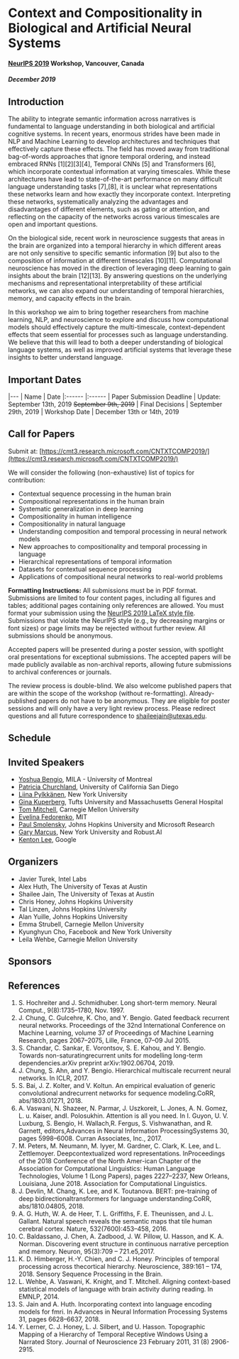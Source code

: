 # Context and Compositionality in Biological and Artificial Neural Systems
#### [NeurIPS 2019](https://neurips.cc) Workshop, Vancouver, Canada
##### December 2019


## Introduction
The ability to integrate semantic information across narratives is fundamental to language understanding in both biological and artificial cognitive systems. In recent years, enormous strides have been made in NLP and Machine Learning to develop architectures and techniques that effectively capture these effects. The field has moved away from traditional bag-of-words approaches that ignore temporal ordering, and instead embraced RNNs [1][2][3][4], Temporal CNNs [5] and Transformers [6], which incorporate contextual information at varying timescales. While these architectures have lead to state-of-the-art performance on many difficult language understanding tasks [7],[8], it is unclear what representations these networks learn and how exactly they incorporate context. Interpreting these networks, systematically analyzing the advantages and disadvantages of different elements, such as gating or attention, and reflecting on the capacity of the networks across various timescales are open and important questions. 

On the biological side, recent work in neuroscience suggests that areas in the brain are organized into a temporal hierarchy in which different areas are not only sensitive to specific semantic information [9] but also to the composition of information at different timescales [10][11]. Computational neuroscience has moved in the direction of leveraging deep learning to gain insights about the brain [12][13]. By answering questions on the underlying mechanisms and representational interpretability of these artificial networks, we can also expand our understanding of temporal hierarchies, memory, and capacity effects in the brain.  

In this workshop we aim to bring together researchers from machine learning, NLP, and neuroscience to explore and discuss how computational models should effectively capture the multi-timescale, context-dependent effects that seem essential for processes such as language understanding. We believe that this will lead to both a deeper understanding of biological language systems, as well as improved artificial systems that leverage these insights to better understand language.


## Important Dates

|---
| Name | Date 
|:------ |:------ 
| Paper Submission Deadline | Update: September 13th, 2019 ~~September 9th, 2019~~ 
| Final Decisions | September 29th, 2019
| Workshop Date | December 13th or 14th, 2019

## Call for Papers
Submit at: [https://cmt3.research.microsoft.com/CNTXTCOMP2019/](https://cmt3.research.microsoft.com/CNTXTCOMP2019/)

We will consider the following (non-exhaustive) list of topics for contribution:
- Contextual sequence processing in the human brain
- Compositional representations in the human brain
- Systematic generalization in deep learning
- Compositionality in human intelligence
- Compositionality in natural language
- Understanding composition and temporal processing in neural network models
- New approaches to compositionality and temporal processing in language
- Hierarchical representations of temporal information
- Datasets for contextual sequence processing
- Applications of compositional neural networks to real-world problems

**Formatting Instructions:**  All submissions must be in PDF format. Submissions are limited to four content pages, including all figures and tables; additional pages containing only references are allowed. You must format your submission using the [NeurIPS 2019 LaTeX style file](https://neurips.cc/Conferences/2019/PaperInformation/StyleFiles). Submissions that violate the NeurIPS style (e.g., by decreasing margins or font sizes) or page limits may be rejected without further review. All submissions should be anonymous.

Accepted papers will be presented during a poster session, with spotlight oral presentations for exceptional submissions. The accepted papers will be made publicly available as non-archival reports, allowing future submissions to archival conferences or journals.

The review process is double-blind. We also welcome published papers that are within the scope of the workshop (without re-formatting). Already-published papers do not have to be anonymous. They are eligible for poster sessions and will only have a very light review process.
Please redirect questions and all future correspondence to [shaileejain@utexas.edu](mailto:shaileejain@utexas.edu).


## Schedule

## Invited Speakers

- [Yoshua Bengio](https://mila.quebec/en/yoshua-bengio/), MILA - University of Montreal
- [Patricia Churchland](https://patriciachurchland.com/), University of California San Diego
- [Liina Pylkkänen](https://wp.nyu.edu/neurolinglab/people/liina-pylkkanen/), New York University
- [Gina Kuperberg](https://projects.iq.harvard.edu/kuperberglab/people/gina-r-kuperberg), Tufts University and Massachusetts General Hospital
- [Tom Mitchell](http://www.cs.cmu.edu/~tom/), Carnegie Mellon University
- [Evelina Fedorenko](https://evlab.mit.edu), MIT
- [Paul Smolensky](https://www.microsoft.com/en-us/research/people/psmo/), Johns Hopkins University and Microsoft Research
- [Gary Marcus](http://garymarcus.com), New York University and Robust.AI
- [Kenton Lee](https://kentonl.com), Google

## Organizers

- Javier Turek, Intel Labs
- Alex Huth, The University of Texas at Austin
- Shailee Jain, The University of Texas at Austin
- Chris Honey, Johns Hopkins University
- Tal Linzen, Johns Hopkins University
- Alan Yuille, Johns Hopkins University
- Emma Strubell, Carnegie Mellon University
- Kyunghyun Cho, Facebook and New York University
- Leila Wehbe, Carnegie Mellon University

## Sponsors

## References
1. S. Hochreiter and J. Schmidhuber. Long short-term memory. Neural Comput., 9(8):1735–1780, Nov. 1997.
2. J. Chung, C. Gulcehre, K. Cho, and Y. Bengio. Gated feedback recurrent neural networks. Proceedings of the 32nd International Conference on Machine Learning, volume 37 of Proceedings of Machine Learning Research, pages 2067–2075, Lille, France, 07–09 Jul 2015.
3. S. Chandar, C. Sankar, E. Vorontsov, S. E. Kahou, and Y. Bengio.  Towards non-saturatingrecurrent units for modelling long-term dependencies.arXiv preprint arXiv:1902.06704, 2019.
4. J. Chung, S. Ahn, and Y. Bengio. Hierarchical multiscale recurrent neural networks. In ICLR, 2017.
5. S. Bai, J. Z. Kolter, and V. Koltun.   An empirical evaluation of generic convolutional andrecurrent networks for sequence modeling.CoRR, abs/1803.01271, 2018.
6. A. Vaswani, N. Shazeer, N. Parmar, J. Uszkoreit, L. Jones, A. N. Gomez, L. u. Kaiser, andI. Polosukhin. Attention is all you need. In I. Guyon, U. V. Luxburg, S. Bengio, H. Wallach,R. Fergus, S. Vishwanathan, and R. Garnett, editors,Advances in Neural Information ProcessingSystems 30, pages 5998–6008. Curran Associates, Inc., 2017.
7. M. Peters, M. Neumann, M. Iyyer, M. Gardner, C. Clark, K. Lee, and L. Zettlemoyer.  Deepcontextualized word representations. InProceedings of the 2018 Conference of the North Amer-ican Chapter of the Association for Computational Linguistics: Human Language Technologies, Volume 1 (Long Papers), pages 2227–2237, New Orleans, Louisiana, June 2018. Association for Computational Linguistics.
8. J. Devlin, M. Chang, K. Lee, and K. Toutanova.  BERT: pre-training of deep bidirectionaltransformers for language understanding.CoRR, abs/1810.04805, 2018.
9. A. G. Huth, W. A. de Heer, T. L. Griffiths, F. E. Theunissen, and J. L. Gallant. Natural speech reveals the semantic maps that tile human cerebral cortex. Nature, 532(7600):453–458, 2016.
10. C. Baldassano, J. Chen, A. Zadbood, J. W. Pillow, U. Hasson, and K. A. Norman. Discovering event structure in continuous narrative perception and memory. Neuron, 95(3):709 – 721.e5,2017.
11. K. D. Himberger, H.-Y. Chien, and C. J. Honey. Principles of temporal processing across thecortical hierarchy. Neuroscience, 389:161 – 174, 2018.  Sensory Sequence Processing in the Brain.
12. L. Wehbe, A. Vaswani, K. Knight, and T. Mitchell.  Aligning context-based statistical models of language with brain activity during reading. In EMNLP, 2014.
13. S. Jain and A. Huth. Incorporating context into language encoding models for fmri. In Advances in Neural Information Processing Systems 31, pages 6628–6637, 2018.
14. Y. Lerner, C. J. Honey, L. J. Silbert, and U. Hasson. Topographic Mapping of a Hierarchy of Temporal Receptive Windows Using a Narrated Story. Journal of Neuroscience 23 February 2011, 31 (8) 2906-2915.
